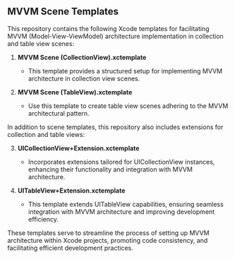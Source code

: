 ## MVVM Scene Templates

This repository contains the following Xcode templates for facilitating MVVM (Model-View-ViewModel) architecture implementation in collection and table view scenes:

1. **MVVM Scene (CollectionView).xctemplate**
    - This template provides a structured setup for implementing MVVM architecture in collection view scenes.

2. **MVVM Scene (TableView).xctemplate**
    - Use this template to create table view scenes adhering to the MVVM architectural pattern.

In addition to scene templates, this repository also includes extensions for collection and table views:

3. **UICollectionView+Extension.xctemplate**
    - Incorporates extensions tailored for UICollectionView instances, enhancing their functionality and integration with MVVM architecture.

4. **UITableView+Extension.xctemplate**
    - This template extends UITableView capabilities, ensuring seamless integration with MVVM architecture and improving development efficiency.

These templates serve to streamline the process of setting up MVVM architecture within Xcode projects, promoting code consistency, and facilitating efficient development practices.
